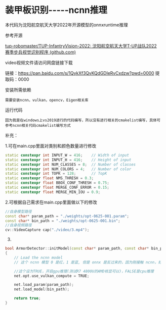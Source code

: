 # 装甲板识别-----ncnn推理

本代码为沈阳航空航天大学2022年开源模型的onnxruntime推理

参考开源

[tup-robomaster/TUP-InfantryVision-2022: 沈阳航空航天大学T-UP战队2022赛季步兵视觉识别程序 (github.com)](https://github.com/tup-robomaster/TUP-InfantryVision-2022)



video视频文件请访问网盘链接下载

链接：https://pan.baidu.com/s/1QykXf3QvKQdGDIeRvCxdzw?pwd=0000 
提取码：0000 



安装所需依赖

```
需要安装ncnn，vulkan，opencv，Eigen相关库
```

运行代码

```
因为我是在windows上vs2019进行的代码编写，所以没有进行相关的cmakelist编写，具体可参考ncnn相关代码cmakelist编写方式
```



补充：

1.可在main.cpp里面对类别和颜色数量进行修改

```c++
static constexpr int INPUT_W = 416;    // Width of input
static constexpr int INPUT_H = 416;    // Height of input
static constexpr int NUM_CLASSES = 8;  // Number of classes
static constexpr int NUM_COLORS = 4;   // Number of color
static constexpr int TOPK = 128;       // TopK
static constexpr float NMS_THRESH = 0.3;
static constexpr float BBOX_CONF_THRESH = 0.75;
static constexpr float MERGE_CONF_ERROR = 0.15;
static constexpr float MERGE_MIN_IOU = 0.9;

```

2.可根据自己需求在main.cpp里面做以下的修改

```c++
//自身模型路径
const char* param_path = "./weights/opt-0625-001.param";
const char* bin_path = "./weights/opt-0625-001.bin";
//自身视频路径
cv::VideoCapture cap("./video/3.mp4");

```

3.

```c++
bool ArmorDetector::initModel(const char* param_path, const char* bin_path)
{
    // Load the ncnn model
    // 这个 ncnn 模型 0 是红，1 是蓝, 但是 onnx 是反过来的，因为刚接触 ncnn，好多地方不太清楚，有了解的望指正

    //这个设为TRUE，开启gpu推理(测试R7 4800U的AMD核显可以)，FALSE是cpu推理
    net.opt.use_vulkan_compute = TRUE;

    net.load_param(param_path);
    net.load_model(bin_path);

    return true;
}
```
